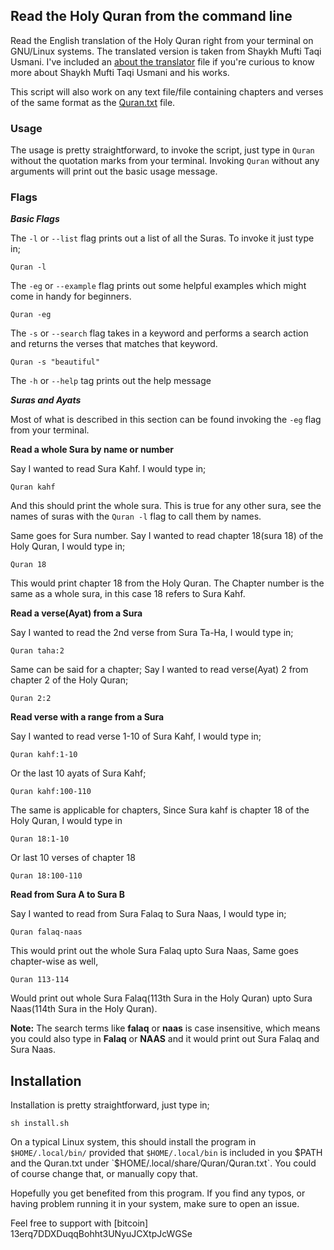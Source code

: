 ## Read the Holy Quran from the command line

Read the English translation of the Holy Quran right from your terminal on GNU/Linux systems. The translated version is taken from Shaykh Mufti Taqi Usmani. I've included an [about the translator](about-translator.txt) file if you're curious to know more about Shaykh Mufti Taqi Usmani and his works.

This script will also work on any text file/file containing chapters and verses of the same format as the [Quran.txt](Quran.txt) file.

### Usage

The usage is pretty straightforward, to invoke the script, just type in `Quran` without the quotation marks from your terminal. Invoking `Quran` without any arguments will print out the basic usage message.

### Flags

***Basic Flags***

The `-l` or `--list` flag prints out a list of all the Suras. To invoke it just type in;

```
Quran -l
```

The `-eg` or `--example` flag prints out some helpful examples which might come in handy for beginners.

```
Quran -eg
```

The `-s` or `--search` flag takes in a keyword and performs a search action and returns the verses that matches that keyword.

```
Quran -s "beautiful"
```

The `-h` or `--help` tag prints out the help message


***Suras and Ayats***

Most of what is described in this section can be found invoking the `-eg` flag from your terminal.


**Read a whole Sura by name or number**

Say I wanted to read Sura Kahf. I would type in;

```
Quran kahf
```

And this should print the whole sura. This is true for any other sura, see the names of suras with the `Quran -l` flag to call them by names.

Same goes for Sura number. Say I wanted to read chapter 18(sura 18) of the Holy Quran, I would type in;

```
Quran 18
```

This would print chapter 18 from the Holy Quran. The Chapter number is the same as a whole sura, in this case 18 refers to Sura Kahf.

**Read a verse(Ayat) from a Sura**

Say I wanted to read the 2nd verse from Sura Ta-Ha, I would type in;

```
Quran taha:2
```

Same can be said for a chapter; Say I wanted to read verse(Ayat) 2 from chapter 2 of the Holy Quran;

```
Quran 2:2
```

**Read verse with a range from a Sura**

Say I wanted to read verse 1-10 of Sura Kahf, I would type in;

```
Quran kahf:1-10
```

Or the last 10 ayats of Sura Kahf;

```
Quran kahf:100-110
```

The same is applicable for chapters, Since Sura kahf is chapter 18 of the Holy Quran, I would type in

```
Quran 18:1-10
```

Or last 10 verses of chapter 18

```
Quran 18:100-110
```

**Read from Sura A to Sura B**

Say I wanted to read from Sura Falaq to Sura Naas, I would type in;

```
Quran falaq-naas
```

This would print out the whole Sura Falaq upto Sura Naas, Same goes chapter-wise as well,

```
Quran 113-114
```

Would print out whole Sura Falaq(113th Sura in the Holy Quran) upto Sura Naas(114th Sura in the Holy Quran).

**Note:** The search terms like **falaq** or **naas** is case insensitive, which means you could also type in **Falaq** or **NAAS** and it would print out Sura Falaq and Sura Naas.


## Installation

Installation is pretty straightforward, just type in;

```
sh install.sh
```

On a typical Linux system, this should install the program in `$HOME/.local/bin/` provided that `$HOME/.local/bin` is included in you $PATH and the Quran.txt under `$HOME/.local/share/Quran/Quran.txt`. You could of course change that, or manually copy that.

Hopefully you get benefited from this program. If you find any typos, or having problem running it in your system, make sure to open an issue.

Feel free to support with [bitcoin] 13erq7DDXDuqqBohht3UNyuJCXtpJcWGSe

